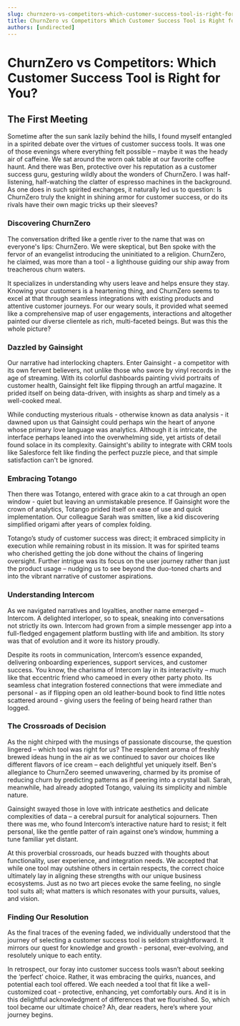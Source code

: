 ```yaml
---
slug: churnzero-vs-competitors-which-customer-success-tool-is-right-for-you
title: ChurnZero vs Competitors Which Customer Success Tool is Right for You
authors: [undirected]
---
```



# ChurnZero vs Competitors: Which Customer Success Tool is Right for You?

## The First Meeting

Sometime after the sun sank lazily behind the hills, I found myself entangled in a spirited debate over the virtues of customer success tools. It was one of those evenings where everything felt possible – maybe it was the heady air of caffeine. We sat around the worn oak table at our favorite coffee haunt. And there was Ben, protective over his reputation as a customer success guru, gesturing wildly about the wonders of ChurnZero. I was half-listening, half-watching the clatter of espresso machines in the background. As one does in such spirited exchanges, it naturally led us to question: Is ChurnZero truly the knight in shining armor for customer success, or do its rivals have their own magic tricks up their sleeves?

### Discovering ChurnZero

The conversation drifted like a gentle river to the name that was on everyone's lips: ChurnZero. We were skeptical, but Ben spoke with the fervor of an evangelist introducing the uninitiated to a religion. ChurnZero, he claimed, was more than a tool - a lighthouse guiding our ship away from treacherous churn waters. 

It specializes in understanding why users leave and helps ensure they stay. Knowing your customers is a heartening thing, and ChurnZero seems to excel at that through seamless integrations with existing products and attentive customer journeys. For our weary souls, it provided what seemed like a comprehensive map of user engagements, interactions and altogether painted our diverse clientele as rich, multi-faceted beings. But was this the whole picture? 

### Dazzled by Gainsight

Our narrative had interlocking chapters. Enter Gainsight - a competitor with its own fervent believers, not unlike those who swore by vinyl records in the age of streaming. With its colorful dashboards painting vivid portraits of customer health, Gainsight felt like flipping through an artful magazine. It prided itself on being data-driven, with insights as sharp and timely as a well-cooked meal.

While conducting mysterious rituals - otherwise known as data analysis - it dawned upon us that Gainsight could perhaps win the heart of anyone whose primary love language was analytics. Although it is intricate, the interface perhaps leaned into the overwhelming side, yet artists of detail found solace in its complexity. Gainsight's ability to integrate with CRM tools like Salesforce felt like finding the perfect puzzle piece, and that simple satisfaction can't be ignored. 

### Embracing Totango 

Then there was Totango, entered with grace akin to a cat through an open window - quiet but leaving an unmistakable presence. If Gainsight wore the crown of analytics, Totango prided itself on ease of use and quick implementation. Our colleague Sarah was smitten, like a kid discovering simplified origami after years of complex folding. 

Totango’s study of customer success was direct; it embraced simplicity in execution while remaining robust in its mission. It was for spirited teams who cherished getting the job done without the chains of lingering oversight. Further intrigue was its focus on the user journey rather than just the product usage – nudging us to see beyond the duo-toned charts and into the vibrant narrative of customer aspirations.

### Understanding Intercom

As we navigated narratives and loyalties, another name emerged – Intercom. A delighted interloper, so to speak, sneaking into conversations not strictly its own. Intercom had grown from a simple messenger app into a full-fledged engagement platform bustling with life and ambition. Its story was that of evolution and it wore its history proudly. 

Despite its roots in communication, Intercom’s essence expanded, delivering onboarding experiences, support services, and customer success. You know, the charisma of Intercom lay in its interactivity – much like that eccentric friend who cameoed in every other party photo. Its seamless chat integration fostered connections that were immediate and personal - as if flipping open an old leather-bound book to find little notes scattered around - giving users the feeling of being heard rather than logged.

### The Crossroads of Decision

As the night chirped with the musings of passionate discourse, the question lingered – which tool was right for us? The resplendent aroma of freshly brewed ideas hung in the air as we continued to savor our choices like different flavors of ice cream – each delightful yet uniquely itself. Ben's allegiance to ChurnZero seemed unwavering, charmed by its promise of reducing churn by predicting patterns as if peering into a crystal ball. Sarah, meanwhile, had already adopted Totango, valuing its simplicity and nimble nature.

Gainsight swayed those in love with intricate aesthetics and delicate complexities of data – a cerebral pursuit for analytical sojourners. Then there was me, who found Intercom’s interactive nature hard to resist; it felt personal, like the gentle patter of rain against one’s window, humming a tune familiar yet distant.

At this proverbial crossroads, our heads buzzed with thoughts about functionality, user experience, and integration needs. We accepted that while one tool may outshine others in certain respects, the correct choice ultimately lay in aligning these strengths with our unique business ecosystems. Just as no two art pieces evoke the same feeling, no single tool suits all; what matters is which resonates with your pursuits, values, and vision.

### Finding Our Resolution

As the final traces of the evening faded, we individually understood that the journey of selecting a customer success tool is seldom straightforward. It mirrors our quest for knowledge and growth - personal, ever-evolving, and resolutely unique to each entity.

In retrospect, our foray into customer success tools wasn’t about seeking the ‘perfect’ choice. Rather, it was embracing the quirks, nuances, and potential each tool offered. We each needed a tool that fit like a well-customized coat - protective, enhancing, yet comfortably ours. And it is in this delightful acknowledgment of differences that we flourished. So, which tool became our ultimate choice? Ah, dear readers, here’s where your journey begins.